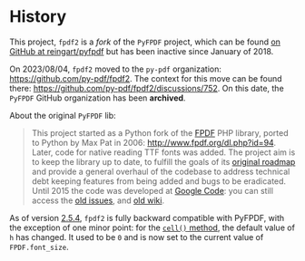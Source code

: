 # History #

This project, `fpdf2` is a _fork_ of the `PyFPDF` project, which can be found
[on GitHub at reingart/pyfpdf](https://github.com/reingart/pyfpdf)
but has been inactive since January of 2018.

On 2023/08/04, `fpdf2` moved to the `py-pdf` organization: https://github.com/py-pdf/fpdf2. The context for this move can be found there: https://github.com/py-pdf/fpdf2/discussions/752. On this date, the `PyFPDF` GitHub organization has been **archived**.

About the original `PyFPDF` lib:

> This project started as a Python fork of the [FPDF](http://fpdf.org/) PHP library,
> ported to Python by Max Pat in 2006: <http://www.fpdf.org/dl.php?id=94>.
> Later, code for native reading TTF fonts was added.
> The project aim is to keep the library up to date, to fulfill the goals of its
> [original roadmap](https://github.com/reingart/pyfpdf/wiki/Roadmap) and provide
> a general overhaul of the codebase to address technical debt keeping features from being added
> and bugs to be eradicated.
> Until 2015 the code was developed at [Google Code](https://code.google.com/p/pyfpdf/):
> you can still access the [old issues](https://github.com/reingart/pyfpdf_googlecode/issues),
> and [old wiki](https://github.com/reingart/pyfpdf_googlecode/tree/wiki).

As of version [2.5.4](https://github.com/py-pdf/fpdf2/blob/master/CHANGELOG.md),
`fpdf2` is fully backward compatible with PyFPDF, with the exception of one minor point:
for the [`cell()` method](fpdf/fpdf.html#fpdf.fpdf.FPDF.cell), the default value of `h` has changed.
It used to be `0` and is now set to the current value of `FPDF.font_size`.
